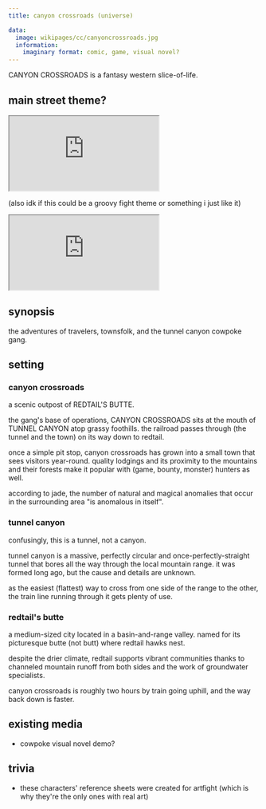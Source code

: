 ```yaml
---
title: canyon crossroads (universe)

data:
  image: wikipages/cc/canyoncrossroads.jpg
  information:
    imaginary format: comic, game, visual novel?
---
```


CANYON CROSSROADS is a fantasy western slice-of-life.

## main street theme?

<div class="iframecontainer">
  <iframe src="https://www.youtube.com/embed/7IQliJHVLoo" title="jubilife city (night)" allow="fullscreen"></iframe>
</div>

(also idk if this could be a groovy fight theme or something i just like it)

<div class="iframecontainer">
  <iframe src="https://www.youtube.com/embed/pcTYlJ_Jvqc" title="route 246" allow="fullscreen"></iframe>
</div>

## synopsis

the adventures of travelers, townsfolk, and the tunnel canyon cowpoke gang.

## setting

### canyon crossroads

a scenic outpost of REDTAIL'S BUTTE.

the gang's base of operations, CANYON CROSSROADS sits at the mouth of TUNNEL CANYON atop grassy foothills. the railroad passes through (the tunnel and the town) on its way down to redtail.

once a simple pit stop, canyon crossroads has grown into a small town that sees visitors year-round. quality lodgings and its proximity to the mountains and their forests make it popular with (game, bounty, monster) hunters as well.

according to jade, the number of natural and magical anomalies that occur in the surrounding area "is anomalous in itself".

### tunnel canyon

confusingly, this is a tunnel, not a canyon.

tunnel canyon is a massive, perfectly circular and once-perfectly-straight tunnel that bores all the way through the local mountain range. it was formed long ago, but the cause and details are unknown.

as the easiest (flattest) way to cross from one side of the range to the other, the train line running through it gets plenty of use.

### redtail's butte

a medium-sized city located in a basin-and-range valley. named for its picturesque butte (not butt) where redtail hawks nest.

despite the drier climate, redtail supports vibrant communities thanks to channeled mountain runoff from both sides and the work of groundwater specialists.

canyon crossroads is roughly two hours by train going uphill, and the way back down is faster.

## existing media

- cowpoke visual novel demo?

## trivia

- these characters' reference sheets were created for artfight (which is why they're the only ones with real art)

